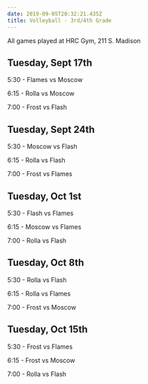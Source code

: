```yaml
---
date: 2019-09-05T20:32:21.435Z
title: Volleyball - 3rd/4th Grade
---
```

All games played at HRC Gym, 211 S. Madison

## Tuesday, Sept 17th

5:30 - Flames vs Moscow

6:15 - Rolla vs Moscow

7:00 - Frost vs Flash

## Tuesday, Sept 24th

5:30 - Moscow vs Flash

6:15 - Rolla vs Flash

7:00 - Frost vs Flames

## Tuesday, Oct 1st

5:30 - Flash vs Flames 

6:15 - Moscow vs Flames

7:00 - Rolla vs Flash

## Tuesday, Oct 8th

5:30 - Rolla vs Flash

6:15 - Rolla vs Flames

7:00 - Frost vs Moscow

## Tuesday, Oct 15th

5:30 - Frost vs Flames

6:15 - Frost vs Moscow

7:00 - Rolla vs Flash
